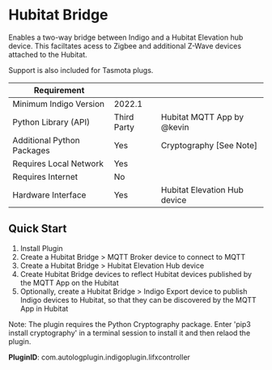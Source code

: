 # Hubitat Bridge

Enables a two-way bridge between Indigo and a Hubitat Elevation hub device. This faciltates acess to Zigbee and additional Z-Wave devices attached to the Hubitat.

Support is also included for Tasmota plugs.


| Requirement            |                     |   |
|------------------------|---------------------|---|
| Minimum Indigo Version | 2022.1              |   |
| Python Library (API)   | Third Party         | Hubitat MQTT App by @kevin |
| Additional Python Packages | Yes             | Cryptography [See Note]|
| Requires Local Network | Yes                 |   |
| Requires Internet      | No            	   |   |
| Hardware Interface     | Yes                 | Hubitat Elevation Hub device  |

## Quick Start

1. Install Plugin
3. Create a Hubitat Bridge > MQTT Broker device to connect to MQTT
4. Create a Hubitat Bridge > Hubitat Elevation Hub device
5. Create Hubitat Bridge devices to reflect Hubitat devices published by the MQTT App on the Hubitat
6. Optionally, create a Hubitat Bridge > Indigo Export device to publish Indigo devices to Hubitat, so that they can be discovered by the MQTT App in Hubitat

Note: The plugin requires the Python Cryptography package. Enter 'pip3 install cryptography' in a terminal session to install it and then relaod the plugin.


**PluginID**: com.autologplugin.indigoplugin.lifxcontroller